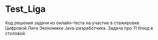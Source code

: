 # Test_Liga
Код решения задачи из онлайн-теста на участие в стажировке Цифровой Лиги Экономики Java-разработчика.
Задача про 11 блюд в столовой.
